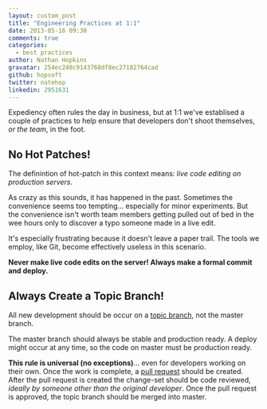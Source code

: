 ```yaml
---
layout: custom_post
title: "Engineering Practices at 1:1"
date: 2013-05-16 09:30
comments: true
categories:
  - best practices
author: Nathan Hopkins
gravatar: 254ec240c9143768df8ec27182764cad
github: hopsoft
twitter: natehop
linkedin: 2951631
---
```


Expediency often rules the day in business, but at 1:1 we've establised a couple
of practices to help ensure that developers don't shoot themselves, *or the team*,
in the foot.

## No Hot Patches!

The definintion of hot-patch in this context means:
*live code editing on production servers*.

As crazy as this sounds, it has happened in the past.
Sometimes the convenience seems too tempting... especially for minor experiments.
But the convenience isn't worth team members getting pulled out of bed in the
wee hours only to discover a typo someone made in a live edit.

It's especially frustrating because it doesn't leave a paper trail.
The tools we employ, like Git, become effectively useless in this scenario.

**Never make live code edits on the server! Always make a formal commit and deploy.**

## Always Create a Topic Branch!

All new development should be occur on a
[topic branch](http://git-scm.com/book/en/Git-Branching-Branching-Workflows),
not the master branch.

The master branch should always be stable and production ready.
A deploy might occur at any time, so the code on master must be production ready.

**This rule is universal (no exceptions)**... even for developers working on their own.
Once the work is complete, a [pull request](https://help.github.com/articles/using-pull-requests)
should be created. After the pull request is created the change-set should be code reviewed,
*ideally by someone other than the original developer*.
Once the pull request is approved, the topic branch should be merged into master.

